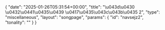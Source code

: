 {
    "date": "2025-01-26T05:31:54+00:00",
    "title": "\u043d\u0430 \u0432\u0441\u0435\u0439 \u0417\u0435\u043c\u043b\u0435 2",
    "type": "miscellaneous",
    "layout": "songpage",
    "params": {
        "id": "navsejz2",
        "tonality": ""
    }
}